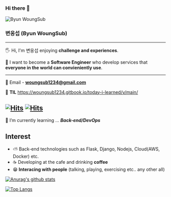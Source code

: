 ### Hi there 👋
![Byun WoungSub](https://capsule-render.vercel.app/api?type=wave&color=auto&height=300&section=header&text=ByunWoungSub%20render&fontSize=90)
###  변웅섭 (Byun WoungSub)
---
🖐 Hi, I'm 변웅섭 enjoying **challenge and experiences**.

🧑 I want to become a **Software Engineer** who develop services that **everyone in the world can convieniently use**.

---
📩  Email - **woungsub1234@gmail.com**

📗 **TIL** https://woungsub1234.gitbook.io/today-i-learned/v/main/

[![Hits](https://hits.seeyoufarm.com/api/count/incr/badge.svg?url=https://www.notion.so/Byun-Woung-Sub-Bruce-c99dd7fdce9d461995ac5111fe63a6e3&count_bg=%237EC3F9&title_bg=%23D98787&icon=notion.svg&icon_color=%23000000&title=hits&edge_flat=false)](https://hits.seeyoufarm.com)
[![Hits](https://hits.seeyoufarm.com/api/count/incr/badge.svg?url=https%3A%2F%2Fgithub.com%2Ficefirebear&count_bg=%233DC8AF&title_bg=%23000000&icon=github.svg&icon_color=%23FFFFFF&title=hits&edge_flat=false)](https://hits.seeyoufarm.com)
---
🌱 I’m currently learning ... ***Back-end/DevOps***

## Interest
 - ⛅ Back-end technologies such as Flask, Django, Nodejs, Cloud(AWS, Docker)  etc.
 - ☕ Developing at the cafe and drinking **coffee**
 - 😁 **Interacing with people** (talking, playing, exercising etc.. any other all)



[![Anurag's github stats](https://github-readme-stats.vercel.app/api?username=icefirebear&show_icons=true&theme=radical)](https://github.com/anuraghazra/github-readme-stats)

[![Top Langs](https://github-readme-stats.vercel.app/api/top-langs/?username=icefirebear&layout=compact)](https://github.com/anuraghazra/github-readme-stats)
